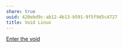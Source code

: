 ```yaml
---
share: true
uuid: 420ebd9c-ab12-4b13-b591-9f5f9d5c4727
title: Void Linux
---
```

[Enter the void](https://voidlinux.org/)